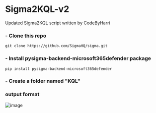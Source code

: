 # Sigma2KQL-v2
Updated Sigma2KQL script written by CodeByHarri

### - Clone this repo
```git clone https://github.com/SigmaHQ/sigma.git```

### - Install pysigma-backend-microsoft365defender package
```pip install pysigma-backend-microsoft365defender```

### - Create a folder named "KQL"

### output format
![image](https://github.com/Khaled6120/Sigma2KQL-v2/assets/86200305/5621500a-ac52-4388-b162-d037495fbb71)
